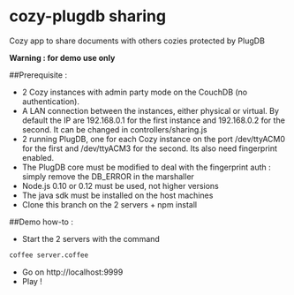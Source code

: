 # cozy-plugdb sharing
Cozy app to share documents with others cozies protected by PlugDB

**Warning : for demo use only**

##Prerequisite : 
* 2 Cozy instances with admin party mode on the CouchDB (no authentication).
* A LAN connection between the instances, either physical or virtual. By default the IP are 192.168.0.1 for the first instance and 192.168.0.2 for the second. It can be changed in controllers/sharing.js
* 2 running PlugDB, one for each Cozy instance on the port /dev/ttyACM0 for the first and /dev/ttyACM3 for the second. Its also need fingerprint enabled.
* The PlugDB core must be modified to deal with the fingerprint auth : simply remove the DB_ERROR in the marshaller
* Node.js 0.10 or 0.12 must be used, not higher versions
* The java sdk must be installed on the host machines
* Clone this branch on the 2 servers + npm install

##Demo how-to : 
* Start the 2 servers with the command
```bash
coffee server.coffee
```
* Go on http://localhost:9999
* Play !
